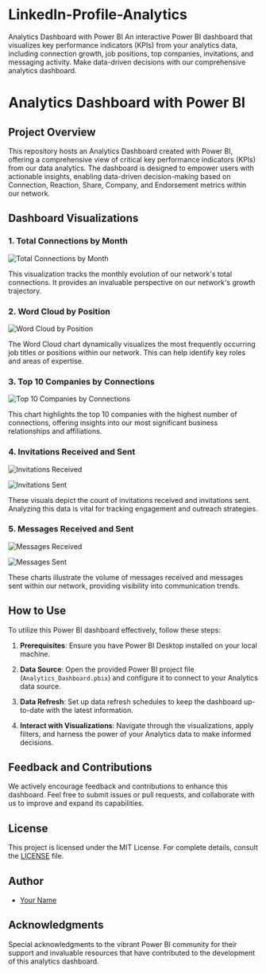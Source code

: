 # LinkedIn-Profile-Analytics
Analytics Dashboard with Power BI  An interactive Power BI dashboard that visualizes key performance indicators (KPIs) from your analytics data, including connection growth, job positions, top companies, invitations, and messaging activity. Make data-driven decisions with our comprehensive analytics dashboard.
# Analytics Dashboard with Power BI

## Project Overview

This repository hosts an Analytics Dashboard created with Power BI, offering a comprehensive view of critical key performance indicators (KPIs) from our data analytics. The dashboard is designed to empower users with actionable insights, enabling data-driven decision-making based on Connection, Reaction, Share, Company, and Endorsement metrics within our network.

## Dashboard Visualizations

### 1. Total Connections by Month

![Total Connections by Month](images/total-connections.png)

This visualization tracks the monthly evolution of our network's total connections. It provides an invaluable perspective on our network's growth trajectory.

### 2. Word Cloud by Position

![Word Cloud by Position](images/word-cloud.png)

The Word Cloud chart dynamically visualizes the most frequently occurring job titles or positions within our network. This can help identify key roles and areas of expertise.

### 3. Top 10 Companies by Connections

![Top 10 Companies by Connections](images/top-companies.png)

This chart highlights the top 10 companies with the highest number of connections, offering insights into our most significant business relationships and affiliations.

### 4. Invitations Received and Sent

![Invitations Received](images/invitations-received.png)

![Invitations Sent](images/invitations-sent.png)

These visuals depict the count of invitations received and invitations sent. Analyzing this data is vital for tracking engagement and outreach strategies.

### 5. Messages Received and Sent

![Messages Received](images/messages-received.png)

![Messages Sent](images/messages-sent.png)

These charts illustrate the volume of messages received and messages sent within our network, providing visibility into communication trends.

## How to Use

To utilize this Power BI dashboard effectively, follow these steps:

1. **Prerequisites**: Ensure you have Power BI Desktop installed on your local machine.

2. **Data Source**: Open the provided Power BI project file (`Analytics_Dashboard.pbix`) and configure it to connect to your Analytics data source.

3. **Data Refresh**: Set up data refresh schedules to keep the dashboard up-to-date with the latest information.

4. **Interact with Visualizations**: Navigate through the visualizations, apply filters, and harness the power of your Analytics data to make informed decisions.

## Feedback and Contributions

We actively encourage feedback and contributions to enhance this dashboard. Feel free to submit issues or pull requests, and collaborate with us to improve and expand its capabilities.

## License

This project is licensed under the MIT License. For complete details, consult the [LICENSE](LICENSE) file.

## Author

- [Your Name](https://github.com/yourusername)

## Acknowledgments

Special acknowledgments to the vibrant Power BI community for their support and invaluable resources that have contributed to the development of this analytics dashboard.

